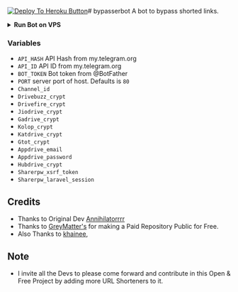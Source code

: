 <a href="https://heroku.com/deploy?template=https://github.com/RAJPUT681830/GreyMatters-Bypass-Bot"><img src="https://www.herokucdn.com/deploy/button.svg" alt="Deploy To Heroku Button"></a># bypasserbot
A bot to bypass shorted links.
<details>
  <summary><b>Run Bot on VPS</b></summary>
<br/>
<p>

- Clone The Repo
```
git clone https://github.com/Greymattersbot/GreyMatters-Bypass-Bot
```
- Change Directory 
```
cd GreyMatters-Bypass-Bot
```
- Update & Upgrade Packages
```
sudo apt-get update && sudo apt-get upgrade 
```

# Build And Run The Docker Image Using Official Docker Commands

- Start Docker daemon (SKIP if already running):
```
sudo dockerd
```
- Build Docker image:
```
sudo docker build . -t bypass
```
- Run the image:
```
sudo docker run -p 80:80 bypass
```
- To stop the running image:
```
sudo docker ps
```
```
sudo docker stop id
```

------
</p>
</br>
</details>

### Variables

* `API_HASH` API Hash from my.telegram.org
* `API_ID` API ID from my.telegram.org
* `BOT_TOKEN` Bot token from @BotFather
* `PORT` server port of host. Defaults is `80`
* `Channel_id`
* `Drivebuzz_crypt`
* `Drivefire_crypt`
* `Jiodrive_crypt`
* `Gadrive_crypt`
* `Kolop_crypt`
* `Katdrive_crypt`
* `Gtot_crypt`
* `Appdrive_email`
* `Appdrive_password`
* `Hubdrive_crypt`
* `Sharerpw_xsrf_token`
* `Sharerpw_laravel_session`

## Credits 
* Thanks to Original Dev [Annihilatorrrr](https://github.com/annihilatorrrr)
* Thanks to [GreyMatter's](https://github.com/Greymattersbot) for making a Paid Repository Public for Free.
* Also Thanks to [khainee](https://github.com/khainee),[]()

## Note 
- I invite all the Devs to please come forward and contribute in this Open & Free Project by adding more URL Shorteners to it.
